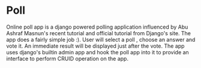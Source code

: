Poll
====
Online poll app is a django powered polling application influenced by Abu Ashraf Masnun's 
recent tutorial and official tutorial from Django's site. The app does a fairly simple job :). 
User will select a poll , choose an answer and vote it. An immediate result will be displayed 
just after the vote. The app uses django's builtin admin app and hook the poll app into it to 
provide an interface to perform CRUID operation on the app.
